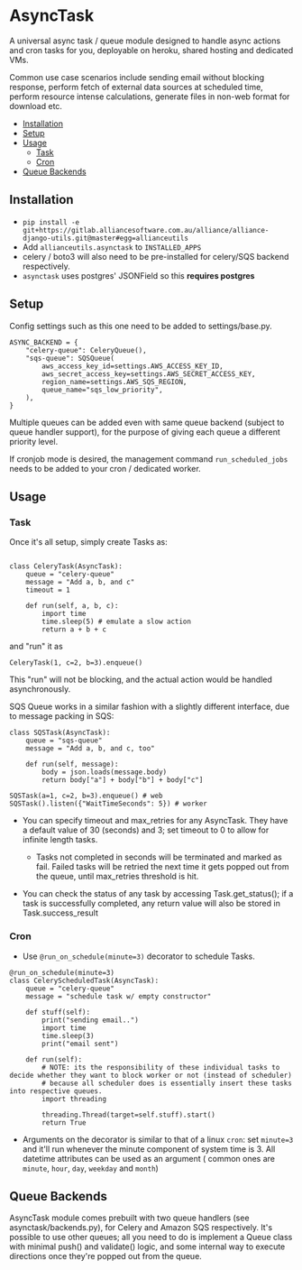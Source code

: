 # AsyncTask

A universal async task / queue module designed to handle async actions and cron tasks for you, deployable on heroku, shared hosting and dedicated VMs.

Common use case scenarios include sending email without blocking response, perform fetch of external data sources at scheduled time,
perform resource intense calculations, generate files in non-web format for download etc.

* [Installation](#installation)
* [Setup](#setup)
* [Usage](#usage)
    * [Task](#task)
    * [Cron](#cron)
* [Queue Backends](#queue-backends)

## Installation

* `pip install -e git+https://gitlab.alliancesoftware.com.au/alliance/alliance-django-utils.git@master#egg=allianceutils`
* Add `allianceutils.asynctask` to `INSTALLED_APPS`
* celery / boto3 will also need to be pre-installed for celery/SQS backend respectively.
* `asynctask` uses postgres' JSONField so this **requires postgres** 

## Setup

Config settings such as this one need to be added to settings/base.py.

```
ASYNC_BACKEND = {
    "celery-queue": CeleryQueue(),
    "sqs-queue": SQSQueue(
        aws_access_key_id=settings.AWS_ACCESS_KEY_ID,
        aws_secret_access_key=settings.AWS_SECRET_ACCESS_KEY,
        region_name=settings.AWS_SQS_REGION,
        queue_name="sqs_low_priority",
    ),
}
```

Multiple queues can be added even with same queue backend (subject to queue handler support), for the purpose of giving each queue a different
priority level.

If cronjob mode is desired, the management command `run_scheduled_jobs` needs to be added to your cron / dedicated worker.

## Usage

### Task

Once it's all setup, simply create Tasks as:

```

class CeleryTask(AsyncTask):
    queue = "celery-queue"
    message = "Add a, b, and c"
    timeout = 1

    def run(self, a, b, c):
        import time
        time.sleep(5) # emulate a slow action
        return a + b + c
```

and "run" it as
```
CeleryTask(1, c=2, b=3).enqueue()
```

This "run" will not be blocking, and the actual action would be handled asynchronously.

SQS Queue works in a similar fashion with a slightly different interface, due to message packing in SQS:
```
class SQSTask(AsyncTask):
    queue = "sqs-queue"
    message = "Add a, b, and c, too"

    def run(self, message):
        body = json.loads(message.body)
        return body["a"] + body["b"] + body["c"]

SQSTask(a=1, c=2, b=3).enqueue() # web
SQSTask().listen({"WaitTimeSeconds": 5}) # worker
```

* You can specify timeout and max_retries for any AsyncTask. They have a default value of 30 (seconds) and 3; set timeout to 0 to allow for infinite length tasks.
    * Tasks not completed in <timeout> seconds will be terminated and marked as fail. Failed tasks will be retried the next time it gets popped out from the queue, until max_retries threshold is hit.

* You can check the status of any task by accessing Task.get_status(); if a task is successfully completed, any return value will also be stored in Task.success_result

### Cron

* Use `@run_on_schedule(minute=3)` decorator to schedule Tasks.

```
@run_on_schedule(minute=3)
class CeleryScheduledTask(AsyncTask):
    queue = "celery-queue"
    message = "schedule task w/ empty constructor"

    def stuff(self):
        print("sending email..")
        import time
        time.sleep(3)
        print("email sent")

    def run(self):
        # NOTE: its the responsibility of these individual tasks to decide whether they want to block worker or not (instead of scheduler)
        # because all scheduler does is essentially insert these tasks into respective queues.
        import threading

        threading.Thread(target=self.stuff).start()
        return True
```

* Arguments on the decorator is similar to that of a linux `cron`: set `minute=3` and it'll run whenever the minute component of system time is 3. All datetime attributes can be used as an argument (
common ones are `minute`, `hour`, `day`, `weekday` and `month`)

## Queue Backends

AsyncTask module comes prebuilt with two queue handlers (see asynctask/backends.py), for Celery and Amazon SQS respectively.
It's possible to use other queues; all you need to do is implement a Queue class with minimal push() and validate() logic, and some internal way to
execute directions once they're popped out from the queue.

